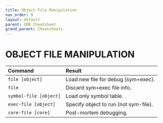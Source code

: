 ```yaml
---
title: Object File Manipulation
nav_order: 9
layout: default
parent: GDB Cheatsheet
grand_parent: Cheatsheets
---
```


# **OBJECT FILE MANIPULATION**

| Command                | Result                                |
| :--------------------- | :------------------------------------ |
| `file [object]`        | Load new file for debug (sym+exec).   |
| `file`                 | Discard sym+exec file info.           |
| `symbol-file [object]` | Load only symbol table.               |
| `exec-file [object]`   | Specify object to run (not sym-file). |
| `core-file [core]`     | Post-mortem debugging.                |